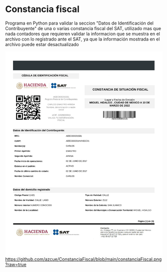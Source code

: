 # Constancia fiscal
Programa en Python para validar la seccion "Datos de Identificación del Contribuyente" de una o varias constancia fiscal del SAT,  utilizado mas que nada contadores que requieren validar la informacion que se muestra en el archivo con lo registrado ante el SAT, ya que la información mostrada en el archivo puede estar desactualizado



![Formato de constancia fiscal valido](https://github.com/azcue/ConstanciaFiscal/blob/main/constanciaFiscal.png "Formato de constancia fiscal valido")
https://github.com/azcue/ConstanciaFiscal/blob/main/constanciaFiscal.png?raw=true
